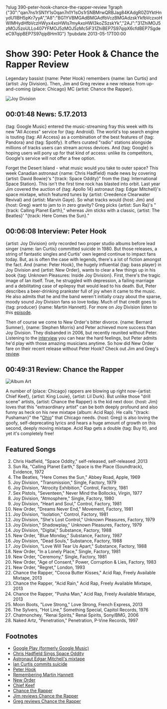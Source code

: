 ?slug 390-peter-hook-chance-the-rapper-review
?graph {"30":"qan7ns1rSN1Y1sOqan7n1Y1sOs1rSNBMrwQRBJag84KAdgR0Z0YktHnydU1IBH5pKr7yyA","A8":"BG1YVBMGAdBMGAdfbVczBMGAdzskYkfbVczxoHWIMHydHfbVczHWyx4xoHWIs7myAxoHWI3koZSzskYk","2AJ":"31ZhiMOJ5zMOJ5zoULLo407YFMOJ5zMOJ5zMc5iF31ZhiBEP7S97qipX6cfdBEP7SgdeeC97qipBEP7S97qipBHm1G"}
?pubdate 2013-05-17T00:00

# Show 390: Peter Hook & Chance the Rapper Review
Legendary bassist {name: Peter Hook} remembers {name: Ian Curtis} and {artist: Joy Division}. Then, Jim and Greg review a new release from up-and-coming {place: Chicago} MC {artist: Chance the Rapper}.

![Joy Division](https://static.soundopinions.org/images/2013/peterhook.jpg)

## 00:01:48 News: 5.17.2013
{tag: Google Music} entered the music-streaming fray this week with its new "All Access" service for {tag: Android}. The world's top search engine is touting {tag: All Access} as a combination of the best features of {tag: Pandora} and {tag: Spotify}. It offers curated "radio" stations alongside millions of tracks users can stream across devices. And {tag: Google} is hoping users will pony up for that kind of access: unlike its competitors, Google's service will not offer a free option.

Forget the Desert Island - what music would you take to outer space? This week Canadian astronaut {name: Chris Hadfield} made news by covering {artist: David Bowie}'s "{track: Space Oddity}" from the {tag: International Space Station}. This isn't the first time rock has blasted into orbit. Last year Jim covered the auction of {tag: Apollo 14} astronaut {tag: Edgar Mitchell}'s space mixtape, which featured tunes by {artist: Creedence Clearwater Revival} and {artist: Marvin Gaye}. So what tracks would {host: Jim} and {host: Greg} want to jam to in zero gravity? Greg picks {artist: Sun Ra}'s "{track: Calling Planet Earth}," whereas Jim sticks with a classic, {artist: The Beatles}' "{track: Here Comes the Sun}."

## 00:06:08 Interview: Peter Hook
{artist: Joy Division} only recorded two proper studio albums before lead singer {name: Ian Curtis} committed suicide in 1980. But those releases, a string of fantastic singles and Curtis' own legend continue to impact fans today. But, as is often the case with legends, there's a lot of fiction amongst the fact. And {name: Peter Hook}, the hugely influential {tag: bass player} in Joy Division and {artist: New Order}, wants to clear a few things up in his book {tag: Unknown Pleasures: Inside Joy Division}. First, there's the tragic image of Ian itself. True, he struggled with depression, a failing marriage and a debilitating case of epilepsy that would lead to his death. But, Peter describes a beer-drinking prankster full of joy when it came to the music. He also admits that he and the band weren't initially crazy about the sparse, moody sound Joy Division fans so love today. Much of that credit goes to {tag: producer} {name: Martin Hannett}. For more on Joy Division listen to this [episode](http://www.soundopinions.org/show/101).

Then of course we come to New Order's bitter divorce. {name: Bernard Sumner}, {name: Stephen Morris} and Peter achieved more success than Joy Division. They disbanded in 2006, but recently reunited without Peter. Listening to the [interview](https://soundcloud.com/soundopinions/peter-hook-talks-about-new) you can hear the hard feelings, but Peter admits he'd play with those amazing musicians anytime. So how did New Order fare on their recent release without Peter Hook? Check out Jim and Greg's [review](/show/374/review/neworder). 
 
## 00:49:31 Review: Chance the Rapper
![Album Art](https://static.soundopinions.org/assets/390/2AJ0.jpg)

A number of {place: Chicago} rappers are blowing up right now-{artist: Chief Keef}, {artist: King Louie}, {artist: Lil Durk}. But unlike those "drill scene" artists, {artist: Chance the Rapper} is the kid next door. {host: Jim} loves that this "extraordinary artist" can be both deeply profound and also funny as heck on his new mixtape {album: Acid Rap}. He calls "{track: Pushaman}" the "[Ohio](http://en.wikipedia.org/wiki/Ohio_(Crosby,_Stills,_Nash_%26_Young_song))" that Chicago needs. {host: Greg} is also loving the goofy, self-deprecating lyrics and hears a huge amount of growth on this second, deeply moving mixtape. Acid Rap gets a double {tag: Buy It}, and yet it's completely free!

## Featured Songs
2. Chris Hadfield, "Space Oddity," self-released, self-released ,2013
3. Sun Ra, "Calling Planet Earth," Space is the Place (Soundtrack), Evidence, 1972
4. The Beatles, "Here Comes the Sun," Abbey Road, Apple, 1969
5. Joy Division, "Transmission," Single, Factory, 1979
6. Joy Division, "Atrocity Exhibition," Control, Factory, 1981
7. Sex Pistols, "Seventeen," Never Mind the Bollocks, Virgin, 1977
8. Joy Division, "Atmosphere," Single, Factory, 1980
9. Joy Division, "Heart and Soul," Control, Factory, 1981
10. New Order, "Dreams Never End," Movement, Factory, 1981
11. Joy Division, "Isolation," Control, Factory, 1981
12. Joy Division, "She's Lost Control," Unknown Pleasures, Factory, 1979
13. Joy Division," Shadowplay," Unknown Pleasures, Factory, 1979
14. Joy Division, "Digital," Substance, Factory, 1988
15. New Order, "Blue Monday," Substance, Factory, 1987
16. Joy Division, "Dead Souls," Substance, Factory, 1988
17. Joy Division, "Love Will Tear Us Apart," Substance, Factory, 1988
18. New Order, "In a Lonely Place," Single, Factory, 1981
19. New Order, "Ceremony," Single, Factory, 1981
20. New Order, "Age of Consent," Power, Corruption & Lies, Factory, 1983
21. New Order, "Regret," London, 1993
22. Chance the Rapper, "Cocoa Butter Kisses," Acid Rap, Freely Available Mixtape, 2013
23. Chance the Rapper, "Acid Rain," Acid Rap, Freely Available Mixtape, 2013
24. Chance the Rapper, "Pusha Man," Acid Rap, Freely Available Mixtape, 2013
25. Moon Boots, "Love Strong," Love Strong, French Express, 2013
26. The Sylvers, "Hot Line," Something Special, Capitol Records, 1976
27. Chatmonchey, "Renai Spirits," Renai Spirits, Sony/BMG, 2006
28. Naked Artz, "Penetration," Penetration, P-Vine Records, 1997

## Footnotes
- [Google Play (formerly Google Music)](https://play.google.com/about/index.html)
- [Chris Hadfield Sings Space Oddity](https://www.youtube.com/watch?v=Q_RB1ENTayU)
- [Astronaut Edgar Mitchell's mixtape](http://www.wbez.org/blogs/jim-derogatis/2012-11/linksomania-too-many-street-fairs-congress-rules-world-moon-music-and)
- [Ian Curtis commits suicide](http://www.theguardian.com/music/2011/jun/14/joy-division-ian-curtis-suicide)
- [Peter Hook](http://www.peterhook.co.uk/#/)
- [Remembering Martin Hannett](http://www.nme.com/blogs/nme-blogs/remembering-martin-hannett-architect-of-the-manchester-sound)
- [New Order](http://www.neworderonline.com/)
- [Chief Keef](http://www.chiefkeef.com/)
- [Chance the Rapper](http://chanceraps.com/)
- [Jim reviews Chance the Rapper](http://www.wbez.org/blogs/jim-derogatis/2013-05/chance-rapper-paints-giddy-yet-profound-picture-south-side-life-107164)
- [Greg reviews Chance the Rapper](http://articles.chicagotribune.com/2013-05-12/entertainment/chi-chance-the-rapper-album-review-20130510_1_chief-keef-chicago-kid-young-chop)
